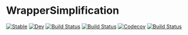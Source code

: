 # WrapperSimplification

[![Stable](https://img.shields.io/badge/docs-stable-blue.svg)](https://oxinabox.github.io/WrapperSimplification.jl/stable)
[![Dev](https://img.shields.io/badge/docs-dev-blue.svg)](https://oxinabox.github.io/WrapperSimplification.jl/dev)
[![Build Status](https://travis-ci.com/oxinabox/WrapperSimplification.jl.svg?branch=master)](https://travis-ci.com/oxinabox/WrapperSimplification.jl)
[![Build Status](https://ci.appveyor.com/api/projects/status/github/oxinabox/WrapperSimplification.jl?svg=true)](https://ci.appveyor.com/project/oxinabox/WrapperSimplification-jl)
[![Codecov](https://codecov.io/gh/oxinabox/WrapperSimplification.jl/branch/master/graph/badge.svg)](https://codecov.io/gh/oxinabox/WrapperSimplification.jl)
[![Build Status](https://api.cirrus-ci.com/github/oxinabox/WrapperSimplification.jl.svg)](https://cirrus-ci.com/github/oxinabox/WrapperSimplification.jl)
